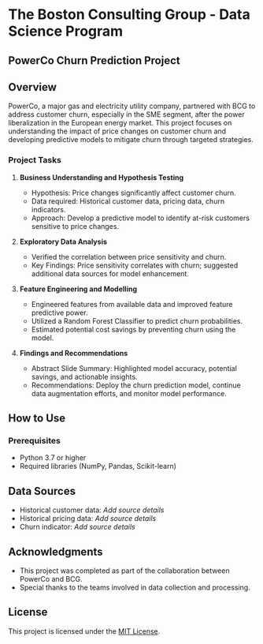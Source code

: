 # The Boston Consulting Group - Data Science Program

## PowerCo Churn Prediction Project

## Overview

PowerCo, a major gas and electricity utility company, partnered with BCG to address customer churn, especially in the SME segment, after the power liberalization in the European energy market. This project focuses on understanding the impact of price changes on customer churn and developing predictive models to mitigate churn through targeted strategies.

### Project Tasks

1. **Business Understanding and Hypothesis Testing**
   - Hypothesis: Price changes significantly affect customer churn.
   - Data required: Historical customer data, pricing data, churn indicators.
   - Approach: Develop a predictive model to identify at-risk customers sensitive to price changes.

2. **Exploratory Data Analysis**
   - Verified the correlation between price sensitivity and churn.
   - Key Findings: Price sensitivity correlates with churn; suggested additional data sources for model enhancement.

3. **Feature Engineering and Modelling**
   - Engineered features from available data and improved feature predictive power.
   - Utilized a Random Forest Classifier to predict churn probabilities.
   - Estimated potential cost savings by preventing churn using the model.

4. **Findings and Recommendations**
   - Abstract Slide Summary: Highlighted model accuracy, potential savings, and actionable insights.
   - Recommendations: Deploy the churn prediction model, continue data augmentation efforts, and monitor model performance.

## How to Use

### Prerequisites

- Python 3.7 or higher
- Required libraries (NumPy, Pandas, Scikit-learn)

## Data Sources

- Historical customer data: _Add source details_
- Historical pricing data: _Add source details_
- Churn indicator: _Add source details_

## Acknowledgments

- This project was completed as part of the collaboration between PowerCo and BCG.
- Special thanks to the teams involved in data collection and processing.

## License

This project is licensed under the [MIT License](LICENSE).

